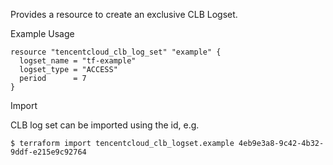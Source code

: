 Provides a resource to create an exclusive CLB Logset.

Example Usage

```hcl
resource "tencentcloud_clb_log_set" "example" {
  logset_name = "tf-example"
  logset_type = "ACCESS"
  period      = 7
}
```

Import

CLB log set can be imported using the id, e.g.

```
$ terraform import tencentcloud_clb_logset.example 4eb9e3a8-9c42-4b32-9ddf-e215e9c92764
```